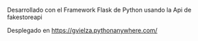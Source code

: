 Desarrollado con el Framework Flask de Python usando la Api de fakestoreapi

Desplegado en https://gvielza.pythonanywhere.com/
